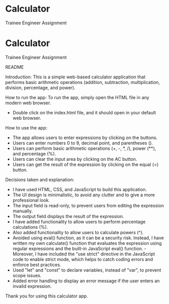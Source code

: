 # Calculator
Trainee Engineer Assignment

# Calculator
Trainee Engineer Assignment

README

Introduction:
This is a simple web-based calculator application that performs basic arithmetic operations (addition, subtraction, multiplication, division, percentage, and power).

How to run the app:
To run the app, simply open the HTML file in any modern web browser.
- Double click on the index.html file, and it should open in your default web browser.

How to use the app:
- The app allows users to enter expressions by clicking on the buttons.
- Users can enter numbers 0 to 9, decimal point, and parentheses ().
- Users can perform basic arithmetic operations (+, -, *, /), power (**), and percentage (%).
- Users can clear the input area by clicking on the AC button.
- Users can get the result of the expression by clicking on the equal (=) button.

Decisions taken and explanation:
- I have used HTML, CSS, and JavaScript to build this application.
- The UI design is minimalistic, to avoid any clutter and to give a more professional look.
- The input field is read-only, to prevent users from editing the expression manually.
- The output field displays the result of the expression.
- I have added functionality to allow users to perform percentage calculations (%).
- Also added functionality to allow users to calculate powers (^).
- Avoided using eval() function, as it can be a security risk. Instead, I have written my own calculate() function that evaluates the expression using regular expressions and the built-in JavaScript eval() function.
-Moreover,  I have included the "use strict" directive in the JavaScript code to enable strict mode, which helps to catch coding errors and enforce best practices.
- Used "let" and "const" to declare variables, instead of "var", to prevent scope issues.
- Added error handling to display an error message if the user enters an invalid expression.

Thank you for using this calculator app.
